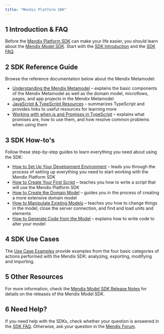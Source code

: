 ```yaml
---
title: "Mendix Platform SDK"
---
```


## 1 Introduction & FAQ

Before the [Mendix Platform SDK](https://apidocs.rnd.mendix.com/platformsdk/latest/) can make your life easier, you should learn about the [Mendix Model SDK](https://apidocs.rnd.mendix.com/modelsdk/latest/index.html). Start with the [SDK Introduction](sdk-intro) and the [SDK FAQ](sdk-faq). 

## 2 SDK Reference Guide

Browse the reference documentation below about the Mendix Metamodel:

* [Understanding the Mendix Metamodel](understanding-the-metamodel) – explains the basic components of the Mendix Metamodel as well as the domain model, microflows, pages, and app projects in the Mendix Metamodel
* [JavaScript & TypeScript Resources](javascript-typescript-resources) – summarizes TypeScript and provides links to useful resources for learning more
* [Working with when.js and Promises in TypeScript](working-with-when.js-and-promises-in-typescript) – explains what promises are, how to use them, and how resolve common problems when using them

## 3 SDK How-to's

Follow these step-by-step guides to learn everything you need about using the SDK:

* [How to Set Up Your Development Environment](setting-up-your-development-environment) – leads you through the process of setting up everything you need to start working with the Mendix Platform SDK
* [How to Create Your First Script](creating-your-first-script) – teaches you how to write a script that will use the Mendix Platform SDK
* [How to Create the Domain Model](creating-the-domain-model) – guides you in the process of creating a more extensive domain model
* [How to Manipulate Existing Models](manipulating-existing-models) – teaches you how to change things in the model, close the server connection, and find and load units and elements
* [How to Generate Code from the Model](generating-code-from-the-model) – explains how to write code to alter your model

## 4 SDK Use Cases

The [Use Case Examples](sdk-use-cases) provide examples from the four basic categories of actions performed with the Mendix SDK: analyzing, exporting, modifying and importing.

## 5 Other Resources

For more information, check the [Mendix Model SDK Release Notes](/releasenotes/sdk/model-sdk) for details on the releases of the Mendix Model SDK.

## 6 Need Help?

If you need help with the SDKs, check whether your question is answered in the [SDK FAQ](sdk-faq). Otherwise, ask your question in the [Mendix Forum](https://forum.mendixcloud.com/index4.html). 
